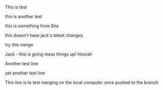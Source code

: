 This is test

this is another test

this is something from Sha

this doesn't have jack's latest changes

try this merge

Jack - this is going mess things up! Hoorah

Another test line

yet another test line


This line is to test merging on the local computer once pushed to the branch

